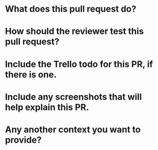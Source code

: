 # What does this pull request do?

# How should the reviewer test this pull request?

# Include the Trello todo for this PR, if there is one.

# Include any screenshots that will help explain this PR.

# Any another context you want to provide?
